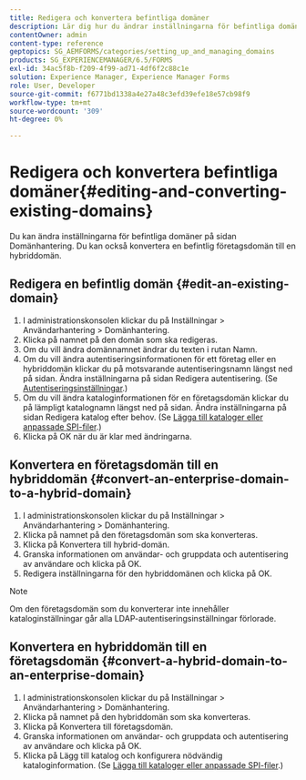 ```yaml
---
title: Redigera och konvertera befintliga domäner
description: Lär dig hur du ändrar inställningarna för befintliga domäner på sidan Domänhantering. Konvertera en befintlig företagsdomän till en hybriddomän eller omvänt.
contentOwner: admin
content-type: reference
geptopics: SG_AEMFORMS/categories/setting_up_and_managing_domains
products: SG_EXPERIENCEMANAGER/6.5/FORMS
exl-id: 34ac5f8b-f209-4f99-ad71-4df6f2c88c1e
solution: Experience Manager, Experience Manager Forms
role: User, Developer
source-git-commit: f6771bd1338a4e27a48c3efd39efe18e57cb98f9
workflow-type: tm+mt
source-wordcount: '309'
ht-degree: 0%

---
```


# Redigera och konvertera befintliga domäner{#editing-and-converting-existing-domains}

Du kan ändra inställningarna för befintliga domäner på sidan Domänhantering. Du kan också konvertera en befintlig företagsdomän till en hybriddomän.

## Redigera en befintlig domän {#edit-an-existing-domain}

1. I administrationskonsolen klickar du på Inställningar > Användarhantering > Domänhantering.
1. Klicka på namnet på den domän som ska redigeras.
1. Om du vill ändra domännamnet ändrar du texten i rutan Namn.
1. Om du vill ändra autentiseringsinformationen för ett företag eller en hybriddomän klickar du på motsvarande autentiseringsnamn längst ned på sidan. Ändra inställningarna på sidan Redigera autentisering. (Se [Autentiseringsinställningar](/help/forms/using/admin-help/configuring-authentication-providers.md#authentication-settings).)
1. Om du vill ändra kataloginformationen för en företagsdomän klickar du på lämpligt katalognamn längst ned på sidan. Ändra inställningarna på sidan Redigera katalog efter behov. (Se [Lägga till kataloger eller anpassade SPI-filer](/help/forms/using/admin-help/configuring-directories.md#adding-directories-or-custom-spis).)
1. Klicka på OK när du är klar med ändringarna.

## Konvertera en företagsdomän till en hybriddomän {#convert-an-enterprise-domain-to-a-hybrid-domain}

1. I administrationskonsolen klickar du på Inställningar > Användarhantering > Domänhantering.
1. Klicka på namnet på den företagsdomän som ska konverteras.
1. Klicka på Konvertera till hybrid-domän.
1. Granska informationen om användar- och gruppdata och autentisering av användare och klicka på OK.
1. Redigera inställningarna för den hybriddomänen och klicka på OK.

>[!NOTE]
>
>Om den företagsdomän som du konverterar inte innehåller kataloginställningar går alla LDAP-autentiseringsinställningar förlorade.

## Konvertera en hybriddomän till en företagsdomän {#convert-a-hybrid-domain-to-an-enterprise-domain}

1. I administrationskonsolen klickar du på Inställningar > Användarhantering > Domänhantering.
1. Klicka på namnet på den hybriddomän som ska konverteras.
1. Klicka på Konvertera till företagsdomän.
1. Granska informationen om användar- och gruppdata och autentisering av användare och klicka på OK.
1. Klicka på Lägg till katalog och konfigurera nödvändig kataloginformation. (Se [Lägga till kataloger eller anpassade SPI-filer](/help/forms/using/admin-help/configuring-directories.md#adding-directories-or-custom-spis).)
